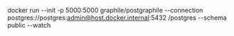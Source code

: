 docker run --init -p 5000:5000 graphile/postgraphile --connection postgres://postgres:admin@host.docker.internal:5432
/postgres --schema public --watch
